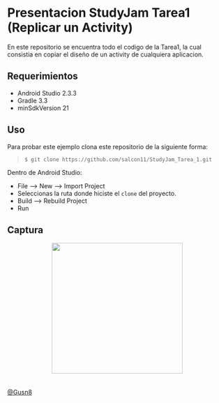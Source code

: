 # Presentacion StudyJam Tarea1 (Replicar un Activity)

En este repositorio se encuentra todo el codigo de la Tarea1, la cual consistia en copiar el diseño de un activity de cualquiera aplicacion.


## Requerimientos

  * Android Studio 2.3.3
  * Gradle 3.3
  * minSdkVersion 21

## Uso

Para probar este ejemplo clona este repositorio de la siguiente forma:
>
>     $ git clone https://github.com/salcon11/StudyJam_Tarea_1.git

Dentro de Android Studio:

* File --> New --> Import Project
* Seleccionas la ruta donde hiciste el `clone` del proyecto.
* Build --> Rebuild Project
* Run

## Captura

<div align="center">
    <center>
        <img src="/img/captura.png" width="300">
    </center>
</div>
<br><br>
<a href="http://www.miramicodigo.com" target="_blank">@Gusn8</a>